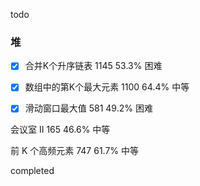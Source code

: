 todo

### 堆

- [x] 合并K个升序链表  	1145	53.3%	困难	

- [x] 数组中的第K个最大元素  	1100	64.4%	中等	

- [x] 滑动窗口最大值  	581	49.2%	困难	

会议室 II  	165	46.6%	中等	

前 K 个高频元素  	747	61.7%	中等	

completed
